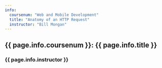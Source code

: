 ```yaml
---
info:
  coursenum: "Web and Mobile Development"
  title: "Anatomy of an HTTP Request"
  instructor: "Bill Mongan"
---
```


## {{ page.info.coursenum }}: {{ page.info.title }}

### {{ page.info.instructor }}